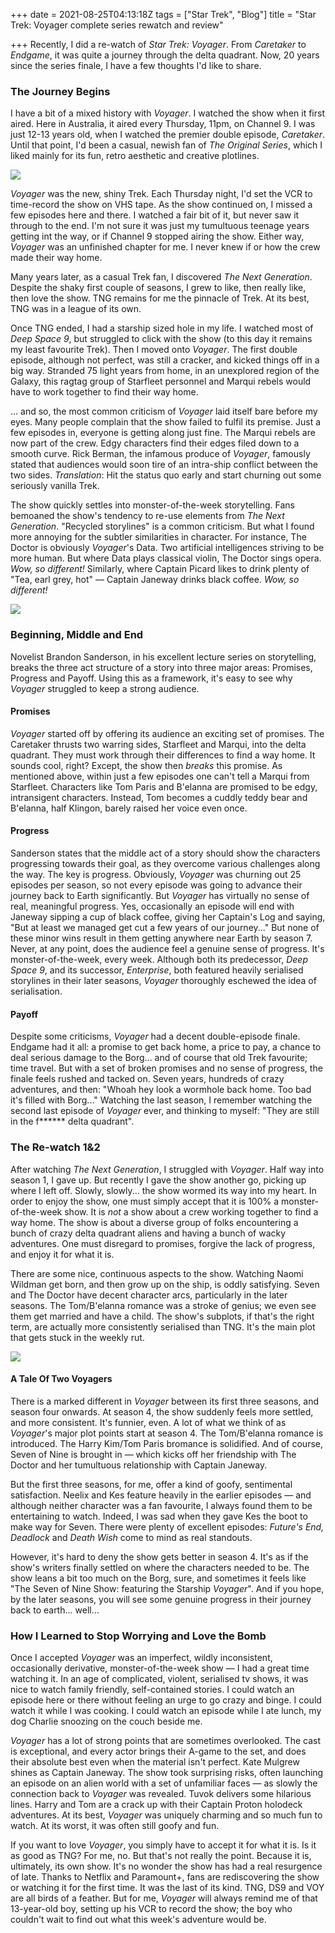 +++
date = 2021-08-25T04:13:18Z
tags = ["Star Trek", "Blog"]
title = "Star Trek: Voyager complete series rewatch and review"

+++
Recently, I did a re-watch of _Star Trek: Voyager_. From _Caretaker_ to _Endgame_, it was quite a journey through the delta quadrant. Now, 20 years since the series finale, I have a few thoughts I'd like to share.

<!--more-->

### The Journey Begins

I have a bit of a mixed history with _Voyager_. I watched the show when it first aired. Here in Australia, it aired every Thursday, 11pm, on Channel 9. I was just 12-13 years old, when I watched the premier double episode, _Caretaker_. Until that point, I'd been a casual, newish fan of _The Original Series_, which I liked mainly for its fun, retro aesthetic and creative plotlines.

![](https://www.nerdinfinite.com/wp-content/uploads/2018/03/Star-Trek-Voyager-Season-3-Postere.jpg)

_Voyager_ was the new, shiny Trek. Each Thursday night, I'd set the VCR to time-record the show on VHS tape. As the show continued on, I missed a few episodes here and there. I watched a fair bit of it, but never saw it through to the end. I'm not sure it was just my tumultuous teenage years getting int the way, or if Channel 9 stopped airing the show. Either way, _Voyager_ was an unfinished chapter for me. I never knew if or how the crew made their way home.

Many years later, as a casual Trek fan, I discovered _The Next Generation_. Despite the shaky first couple of seasons, I grew to like, then really like, then love the show. TNG remains for me the pinnacle of Trek. At its best, TNG was in a league of its own.

Once TNG ended, I had a starship sized hole in my life. I watched most of _Deep Space 9_, but struggled to click with the show (to this day it remains my least favourite Trek). Then I moved onto _Voyager_. The first double episode, although not perfect, was still a cracker, and kicked things off in a big way. Stranded 75 light years from home, in an unexplored region of the Galaxy, this ragtag group of Starfleet personnel and Marqui rebels would have to work together to find their way home.

... and so, the most common criticism of _Voyager_ laid itself bare before my eyes. Many people complain that the show failed to fulfil its premise. Just a few episodes in, everyone is getting along just fine. The Marqui rebels are now part of the crew. Edgy characters find their edges filed down to a smooth curve. Rick Berman, the infamous produce of _Voyager_, famously stated that audiences would soon tire of an intra-ship conflict between the two sides. _Translation_: Hit the status quo early and start churning out some seriously vanilla Trek.

The show quickly settles into monster-of-the-week storytelling. Fans bemoaned the show's tendency to re-use elements from _The Next Generation_. "Recycled storylines" is a common criticism. But what I found more annoying for the subtler similarities in character. For instance, The Doctor is obviously _Voyager_'s Data. Two artificial intelligences striving to be more human. But where Data plays classical violin, The Doctor sings opera. _Wow, so different!_ Similarly, where Captain Picard likes to drink plenty of "Tea, earl grey, hot" — Captain Janeway drinks black coffee. _Wow, so different!_

![](https://treknews.net/wp-content/uploads/2020/05/star-trek-voyager-25th-anniversary-cast-reunion.jpg)

### Beginning, Middle and End

Novelist Brandon Sanderson, in his excellent lecture series on storytelling, breaks the three act structure of a story into three major areas: Promises, Progress and Payoff. Using this as a framework, it's easy to see why _Voyager_ struggled to keep a strong audience.

#### Promises

_Voyager_ started off by offering its audience an exciting set of promises. The Caretaker thrusts two warring sides, Starfleet and Marqui, into the delta quadrant. They must work through their differences to find a way home. It sounds cool, right? Except, the show then _breaks_ this promise. As mentioned above, within just a few episodes one can't tell a Marqui from Starfleet. Characters like Tom Paris and B'elanna are promised to be edgy, intransigent characters. Instead, Tom becomes a cuddly teddy bear and B'elanna, half Klingon, barely raised her voice even once.

#### Progress

Sanderson states that the middle act of a story should show the characters progressing towards their goal, as they overcome various challenges along the way. The key is progress. Obviously, _Voyager_ was churning out 25 episodes per season, so not every episode was going to advance their journey back to Earth significantly. But _Voyager_ has virtually no sense of real, meaningful progress. Yes, occasionally an episode will end with Janeway sipping a cup of black coffee, giving her Captain's Log and saying, "But at least we managed get cut a few years of our journey..." But none of these minor wins result in them getting anywhere near Earth by season 7. Never, at any point, does the audience feel a genuine sense of progress. It's monster-of-the-week, every week. Although both its predecessor, _Deep Space 9_, and its successor, _Enterprise_, both featured heavily serialised storylines in their later seasons, _Voyager_ thoroughly eschewed the idea of serialisation.

#### Payoff

Despite some criticisms, _Voyager_ had a decent double-episode finale. Endgame had it all: a promise to get back home, a price to pay, a chance to deal serious damage to the Borg... and of course that old Trek favourite; time travel. But with a set of broken promises and no sense of progress, the finale feels rushed and tacked on. Seven years, hundreds of crazy adventures, and then: "Whoah hey look a wormhole back home. Too bad it's filled with Borg..." Watching the last season, I remember watching the second last episode of _Voyager_ ever, and thinking to myself: "They are still in the f****** delta quadrant".

### The Re-watch 1&2

After watching _The Next Generation_, I struggled with _Voyager_. Half way into season 1, I gave up. But recently I gave the show another go, picking up where I left off. Slowly, slowly... the show wormed its way into my heart. In order to enjoy the show, one must simply accept that it is 100% a monster-of-the-week show. It is _not_ a show about a crew working together to find a way home. The show is about a diverse group of folks encountering a bunch of crazy delta quadrant aliens and having a bunch of wacky adventures. One must disregard to promises, forgive the lack of progress, and enjoy it for what it is.

There are some nice, continuous aspects to the show. Watching Naomi Wildman get born, and then grow up on the ship, is oddly satisfying. Seven and The Doctor have decent character arcs, particularly in the later seasons. The Tom/B'elanna romance was a stroke of genius; we even see them get married and have a child. The show's subplots, if that's the right term, are actually more consistently serialised than TNG. It's the main plot that gets stuck in the weekly rut.

![](https://geekspin.co/wp-content/uploads/2020/05/Star-Trek-Voyager-758x397.jpg)

#### A Tale Of Two Voyagers

There is a marked different in _Voyager_ between its first three seasons, and season four onwards. At season 4, the show suddenly feels more settled, and more consistent. It's funnier, even. A lot of what we think of as _Voyager_'s major plot points start at season 4. The Tom/B'elanna romance is introduced. The Harry Kim/Tom Paris bromance is solidified. And of course, Seven of Nine is brought in — which kicks off her friendship with The Doctor and her tumultuous relationship with Captain Janeway.

But the first three seasons, for me, offer a kind of goofy, sentimental satisfaction. Neelix and Kes feature heavily in the earlier episodes — and although neither character was a fan favourite, I always found them to be entertaining to watch. Indeed, I was sad when they gave Kes the boot to make way for Seven. There were plenty of excellent episodes: _Future's End, Deadlock_ and _Death Wish_ come to mind as real standouts.

However, it's hard to deny the show gets better in season 4. It's as if the show's writers finally settled on where the characters needed to be. The show leans a bit too much on the Borg, sure, and sometimes it feels like "The Seven of Nine Show: featuring the Starship _Voyager_". And if you hope, by the later seasons, you will see some genuine progress in their journey back to earth... well...

### How I Learned to Stop Worrying and Love the Bomb

Once I accepted _Voyager_ was an imperfect, wildly inconsistent, occasionally derivative, monster-of-the-week show — I had a great time watching it. In an age of complicated, violent, serialised tv shows, it was nice to watch family friendly, self-contained stories. I could watch an episode here or there without feeling an urge to go crazy and binge. I could watch it while I was cooking. I could watch an episode while I ate lunch, my dog Charlie snoozing on the couch beside me.

_Voyager_ has a lot of strong points that are sometimes overlooked. The cast is exceptional, and every actor brings their A-game to the set, and does their absolute best even when the material isn't perfect. Kate Mulgrew shines as Captain Janeway. The show took surprising risks, often launching an episode on an alien world with a set of unfamiliar faces — as slowly the connection back to _Voyager_ was revealed. Tuvok delivers some hilarious lines. Harry and Tom are a crack up with their Captain Proton holodeck adventures. At its best, _Voyager_ was uniquely charming and so much fun to watch. At its worst, it was often still goofy and fun.

If you want to love _Voyager_, you simply have to accept it for what it is. Is it as good as TNG? For me, no. But that's not really the point. Because it is, ultimately, its own show. It's no wonder the show has had a real resurgence of late. Thanks to Netflix and Paramount+, fans are rediscovering the show or watching it for the first time. It was the last of its kind. TNG, DS9 and VOY are all birds of a feather. But for me, _Voyager_ will always remind me of that 13-year-old boy, setting up his VCR to record the show; the boy who couldn't wait to find out what this week's adventure would be.